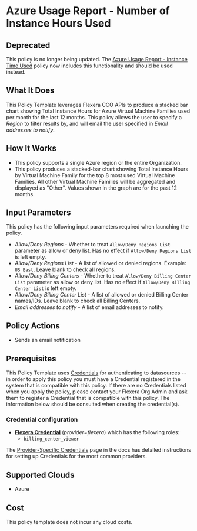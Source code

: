 # Azure Usage Report - Number of Instance Hours Used

## Deprecated

This policy is no longer being updated. The [Azure Usage Report - Instance Time Used](https://github.com/flexera-public/policy_templates/tree/master/operational/azure/total_instance_usage_report/) policy now includes this functionality and should be used instead.

## What It Does

This Policy Template leverages Flexera CCO APIs to produce a stacked bar chart showing Total Instance Hours for Azure Virtual Machine Families used per month for the last 12 months.
This policy allows the user to specify a *Region* to filter results by, and will email the user specified in *Email addresses to notify*.

## How It Works

- This policy supports a single Azure region or the entire Organization.
- This policy produces a stacked-bar chart showing Total Instance Hours by Virtual Machine Family for the top 8 most used Virtual Machine Families. All other Virtual Machine Families will be aggregated and displayed as "Other". Values shown in the graph are for the past 12 months.

## Input Parameters

This policy has the following input parameters required when launching the policy.

- *Allow/Deny Regions* - Whether to treat `Allow/Deny Regions List` parameter as allow or deny list. Has no effect if `Allow/Deny Regions List` is left empty.
- *Allow/Deny Regions List* - A list of allowed or denied regions. Example: `US East`. Leave blank to check all regions.
- *Allow/Deny Billing Centers* - Whether to treat `Allow/Deny Billing Center List` parameter as allow or deny list. Has no effect if `Allow/Deny Billing Center List` is left empty.
- *Allow/Deny Billing Center List* - A list of allowed or denied Billing Center names/IDs. Leave blank to check all Billing Centers.
- *Email addresses to notify* - A list of email addresses to notify.

## Policy Actions

- Sends an email notification

## Prerequisites

This Policy Template uses [Credentials](https://docs.flexera.com/flexera/EN/Automation/ManagingCredentialsExternal.htm) for authenticating to datasources -- in order to apply this policy you must have a Credential registered in the system that is compatible with this policy. If there are no Credentials listed when you apply the policy, please contact your Flexera Org Admin and ask them to register a Credential that is compatible with this policy. The information below should be consulted when creating the credential(s).

### Credential configuration

- [**Flexera Credential**](https://docs.flexera.com/flexera/EN/Automation/ProviderCredentials.htm) (*provider=flexera*) which has the following roles:
  - `billing_center_viewer`

The [Provider-Specific Credentials](https://docs.flexera.com/flexera/EN/Automation/ProviderCredentials.htm) page in the docs has detailed instructions for setting up Credentials for the most common providers.

## Supported Clouds

- Azure

## Cost

This policy template does not incur any cloud costs.
